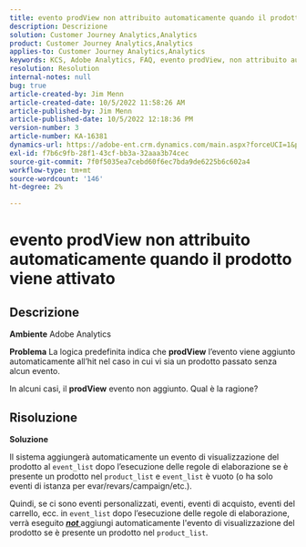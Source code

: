 ```yaml
---
title: evento prodView non attribuito automaticamente quando il prodotto viene attivato
description: Descrizione
solution: Customer Journey Analytics,Analytics
product: Customer Journey Analytics,Analytics
applies-to: Customer Journey Analytics,Analytics
keywords: KCS, Adobe Analytics, FAQ, evento prodView, non attribuito automaticamente, prodotto, attivato
resolution: Resolution
internal-notes: null
bug: true
article-created-by: Jim Menn
article-created-date: 10/5/2022 11:58:26 AM
article-published-by: Jim Menn
article-published-date: 10/5/2022 12:18:36 PM
version-number: 3
article-number: KA-16381
dynamics-url: https://adobe-ent.crm.dynamics.com/main.aspx?forceUCI=1&pagetype=entityrecord&etn=knowledgearticle&id=43d0a503-a544-ed11-bba1-000d3a3064b8
exl-id: f7b6c9fb-28f1-43cf-bb3a-32aaa3b74cec
source-git-commit: 7f0f5035ea7cebd60f6ec7bda9de6225b6c602a4
workflow-type: tm+mt
source-wordcount: '146'
ht-degree: 2%

---
```


# evento prodView non attribuito automaticamente quando il prodotto viene attivato

## Descrizione


<b>Ambiente</b>
Adobe Analytics

<b>Problema</b>
La logica predefinita indica che <b>prodView</b> l’evento viene aggiunto automaticamente all’hit nel caso in cui vi sia un prodotto passato senza alcun evento.

In alcuni casi, il <b>prodView</b> evento non aggiunto. Qual è la ragione?


## Risoluzione


<b>Soluzione</b>

Il sistema aggiungerà automaticamente un evento di visualizzazione del prodotto al `event_list` dopo l’esecuzione delle regole di elaborazione se è presente un prodotto nel `product_list` e `event_list` è vuoto (o ha solo eventi di istanza per evar/revars/campaign/etc.).

Quindi, se ci sono eventi personalizzati, eventi, eventi di acquisto, eventi del carrello, ecc. in `event_list` dopo l’esecuzione delle regole di elaborazione, verrà eseguito <u><em><b>not </b></em></u>aggiungi automaticamente l&#39;evento di visualizzazione del prodotto se è presente un prodotto nel `product_list`.
